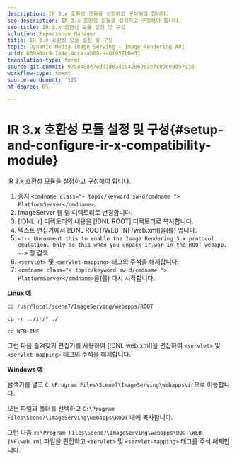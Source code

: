 ```yaml
---
description: IR 3.x 호환성 모듈을 설정하고 구성해야 합니다.
seo-description: IR 3.x 호환성 모듈을 설정하고 구성해야 합니다.
seo-title: IR 3.x 호환성 모듈 설정 및 구성
solution: Experience Manager
title: IR 3.x 호환성 모듈 설정 및 구성
topic: Dynamic Media Image Serving - Image Rendering API
uuid: 609a6ac9-1a4e-4cca-ab08-aa0f957b0e31
translation-type: tm+mt
source-git-commit: 97a84e8e7edd3d834ca42069eae7c09c00d57938
workflow-type: tm+mt
source-wordcount: '121'
ht-degree: 0%

---
```



# IR 3.x 호환성 모듈 설정 및 구성{#setup-and-configure-ir-x-compatibility-module}

IR 3.x 호환성 모듈을 설정하고 구성해야 합니다.

1. 중지 `<cmdname class="+ topic/keyword sw-d/cmdname ">  PlatformServer</cmdname>`.
1. ImageServer 웹 앱 디렉토리로 변경합니다.
1. [!DNL ir] 디렉토리의 내용을 [!DNL ROOT] 디렉토리로 복사합니다.
1. 텍스트 편집기에서 [!DNL ROOT/WEB-INF/web.xml]을(를) 엽니다.
1. `<!-- Uncomment this to enable the Image Rendering 3.x protocol emulation. Only do this when you unpack ir.war in the ROOT webapp. -->` 행 검색
1. `<servlet>` 및 `<servlet-mapping>` 태그의 주석을 해제합니다.
1. `<cmdname class="+ topic/keyword sw-d/cmdname ">  PlatformServer</cmdname>`을(를) 다시 시작합니다.

**Linux 예**

`cd /usr/local/scene7/ImageServing/webapps/ROOT`

`cp -r ../ir/* ./`

`cd WEB-INF`

그런 다음 즐겨찾기 편집기를 사용하여 [!DNL web.xml]을 편집하여 `<servlet>` 및 `<servlet-mapping>` 태그의 주석을 해제합니다.

**Windows 예**

탐색기를 열고 `C:\Program Files\Scene7\ImageServing\webapps\ir`으로 이동합니다.

모든 파일과 폴더를 선택하고 `C:\Program Files\Scene7\ImageServing\webapps\ROOT` 내에 복사합니다.

그런 다음 `c:\Program Files\Scene7\ImageServing\webapps\ROOT\WEB-INF\web.xml` 파일을 편집하고 `<servlet>` 및 `<servlet-mapping>` 태그를 주석 해제합니다.

